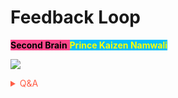 # Feedback Loop

<span style='background-color:#ff468b;'><span style='color:#000000;'>**Second Brain**</span> <span style='background-color:#00bfff;'><span style='color:#ffff00;'>**Prince Kaizen Namwali**</span> 


![](https://cdnb.artstation.com/p/assets/images/images/025/009/267/20200323083439/smaller_square/jamie-lee-lloyd-jaspa-portrait-a.jpg?1584970479)

<!-- Prince Kaizen Namwali -->



<span style='color:#ff5d46;'>

<details markdown='1'><summary>Q&A</summary>


![](https://i.redd.it/1ctpb8dor8w61.png)

</details>

</span>
